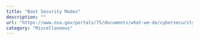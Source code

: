 ```yaml
---
title: "Boot Security Modes"
description: ""
url: "https://www.nsa.gov/portals/75/documents/what-we-do/cybersecurity/professional-resources/csi-boot-security-modes-and-recommendations.pdf"
category: "Miscellaneous"
---
```

